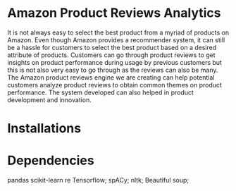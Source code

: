 # Amazon Product Reviews Analytics
It is not always easy to select the best product from a myriad of products on Amazon. Even though Amazon provides a recommender system, it can still be a hassle for customers to select the best product based on a desired attribute of products. Customers can go through product reviews to get insights on product performance during usage by previous customers but this is not also very easy to go through as the reviews can also be many. The Amazon product reviews engine we are creating can help potential customers analyze product reviews to obtain common themes on product performance. The system developed can also helped in product development and innovation.

# Installations


# Dependencies
pandas
scikit-learn
re
Tensorflow;
spACy;
nltk;
Beautiful soup;
